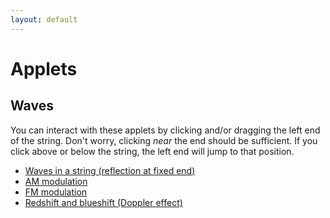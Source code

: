 ```yaml
---
layout: default
---
```


Applets
=======

Waves
-----

You can interact with these applets by clicking and/or dragging the left
end of the string.  Don't worry, clicking *near* the end should be
sufficient.  If you click above or below the string, the left end will
jump to that position.

* [Waves in a string (reflection at fixed end)](applets/transverse_wave.html)
* [AM modulation](applets/AM_modulation.html)
* [FM modulation](applets/FM_modulation.html)
* [Redshift and blueshift (Doppler effect)](applets/doppler.html)
